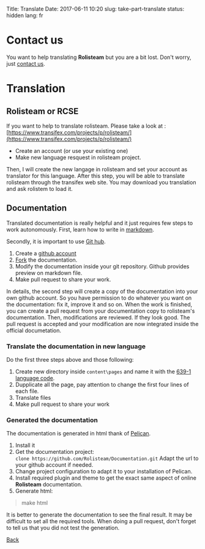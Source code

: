 Title: Translate
Date: 2017-06-11 10:20
slug: take-part-translate
status: hidden
lang: fr

# Contact us

You want to help translating **Rolisteam** but you are a bit lost. 
Don't worry, just [contact us]({filename}26_contactUs.md).

# Translation

## Rolisteam or RCSE

If you want to help to translate rolisteam. Please take a look at :
[https://www.transifex.com/projects/p/rolisteam/](https://www.transifex.com/projects/p/rolisteam/)

* Create an account (or use your existing one)
* Make new language resquest in rolisteam project.

Then, I will create the new langage in rolisteam and set your account as
translator for this language. After this step, you will be able to
translate rolisteam through the transifex web site. You may download you
translation and ask rolistem to load it.

## Documentation

Translated documentation is really helpful and it just requires few steps to work autonomously.
First, learn how to write in [markdown](https://en.wikipedia.org/wiki/Markdown).

Secondly, it is important to use [Git hub](https://github.com/Rolisteam/Documentation).

1. Create a [github account](https://github.com)
2. [Fork](https://github.com/Rolisteam/Documentation#fork-destination-box) the documentation.
3. Modify the documentation inside your git repository. Github provides preview on markdown file.
4. Make pull request to share your work.

In details, the second step will create a copy of the documentation into your own github account.
So you have permission to do whatever you want on the documentation: fix it, improve it and so on.
When the work is finished, you can create a pull request from your documentation copy to rolisteam's documentation. Then, modifications are reviewed. If they look good. The pull request is accepted and your modification are now integrated inside the official documetation.

### Translate the documentation in new language

Do the first three steps above and those following:

1. Create new directory inside `content\pages` and name it with the [639-1 language code](https://en.wikipedia.org/wiki/List_of_ISO_639-1_codes).
2. Dupplicate all the page, pay attention to change the first four lines of each file.
3. Translate files
4. Make pull request to share your work

### Generated the documentation

The documentation is generated in html thank of [Pelican](https://blog.getpelican.com/).
1. Install it
2. Get the documentation project:  
    `clone https://github.com/Rolisteam/Documentation.git`
Adapt the url to your github account if needed.
3. Change project configuration to adapt it to your installation of Pelican.
4. Install required plugin and theme to get the exact same aspect of online **Rolisteam** documentation.
5. Generate html: 
> make html

It is better to generate the documentation to see the final result. It may be difficult to set all the required tools. When doing a pull request, don't forget to tell us that you did not test the generation.


[Back]({filename}30_TakePart.md)
